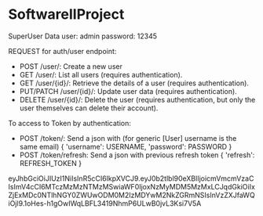 # SoftwareIIProject

SuperUser Data
user: admin
password: 12345

REQUEST for auth/user endpoint:

- POST /user/: Create a new user
- GET /user/: List all users (requires authentication).
- GET /user/{id}/: Retrieve the details of a user (requires authentication).
- PUT/PATCH /user/{id}/: Update user data (requires authentication).
- DELETE /user/{id}/: Delete the user (requires authentication, but only the user themselves can delete their account).

To access to Token by authentication:

- POST /token/: Send a json with (for generic [User] username is the same email)
    {
        'username': USERNAME,
        'password': PASSWORD
    }
- POST /token/refresh: Send a json with previous refresh token
    {
        'refresh': REFRESH_TOKEN
    }


eyJhbGciOiJIUzI1NiIsInR5cCI6IkpXVCJ9.eyJ0b2tlbl90eXBlIjoicmVmcmVzaCIsImV4cCI6MTczMzMzNTMzMSwiaWF0IjoxNzMyMDM5MzMxLCJqdGkiOiIxZjExMDc0NTlhNGY0ZWUwODM0M2IzMDYwM2NkZGRmNSIsInVzZXJfaWQiOjl9.1oHes-h1gOwIWqLBFL3419NhmP6ULwB0jvL3Ksi7V5A